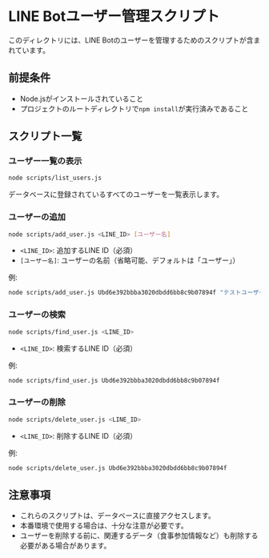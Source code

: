 # LINE Botユーザー管理スクリプト

このディレクトリには、LINE Botのユーザーを管理するためのスクリプトが含まれています。

## 前提条件

- Node.jsがインストールされていること
- プロジェクトのルートディレクトリで`npm install`が実行済みであること

## スクリプト一覧

### ユーザー一覧の表示

```bash
node scripts/list_users.js
```

データベースに登録されているすべてのユーザーを一覧表示します。

### ユーザーの追加

```bash
node scripts/add_user.js <LINE_ID> [ユーザー名]
```

- `<LINE_ID>`: 追加するLINE ID（必須）
- `[ユーザー名]`: ユーザーの名前（省略可能、デフォルトは「ユーザー」）

例:
```bash
node scripts/add_user.js Ubd6e392bbba3020dbdd6bb8c9b07894f "テストユーザー"
```

### ユーザーの検索

```bash
node scripts/find_user.js <LINE_ID>
```

- `<LINE_ID>`: 検索するLINE ID（必須）

例:
```bash
node scripts/find_user.js Ubd6e392bbba3020dbdd6bb8c9b07894f
```

### ユーザーの削除

```bash
node scripts/delete_user.js <LINE_ID>
```

- `<LINE_ID>`: 削除するLINE ID（必須）

例:
```bash
node scripts/delete_user.js Ubd6e392bbba3020dbdd6bb8c9b07894f
```

## 注意事項

- これらのスクリプトは、データベースに直接アクセスします。
- 本番環境で使用する場合は、十分な注意が必要です。
- ユーザーを削除する前に、関連するデータ（食事参加情報など）も削除する必要がある場合があります。 